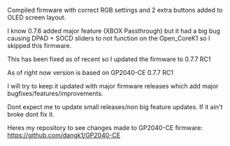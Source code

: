 Compiled firmware with correct RGB settings and 2 extra buttons added to OLED screen layout.

I know 0.7.6 added major feature (XBOX Passthrough) but it had a big bug causing DPAD + SOCD sliders to not function on the Open_CoreK1 so I skipped this firmware.

This has been fixed as of recent so I updated the firmware to 0.7.7 RC1


As of right now version is based on GP2040-CE 0.7.7 RC1

I will try to keep it updated with major firmware releases which add major bugfixes/features/improvements.

Dont expect me to update small releases/non big feature updates.
If it ain't broke dont fix it.

Heres my repository to see changes made to GP2040-CE firmware: https://github.com/dangk1/GP2040-CE
